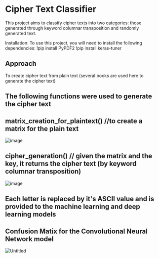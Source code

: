 # Cipher Text Classifier
This project aims to classify cipher texts into two categories: those generated through keyword columnar transposition and randomly generated text.

Installation:
To use this project, you will need to install the following dependencies:
!pip install PyPDF2
!pip install keras-tuner

## Approach

To create cipher text from plain text (several books are used here to generate the cipher text)
## The following functions were used to generate the cipher text
## matrix_creation_for_plaintext() //to create a matrix for the plain text
![image](https://github.com/hendraraman/Cryptography_and_Machine_Learning/assets/90880440/53085b9c-cbde-4af6-a673-71fd76ede007)

## cipher_generation() // given the matrix and the key, it returns the cipher text (by keyword columnar transposition)
![image](https://github.com/hendraraman/Cryptography_and_Machine_Learning/assets/90880440/6c754a24-6cb6-4f2c-b5c7-0325710bc493)

## Each letter is replaced by it's ASCII value and is provided to the machine learning and deep learning models

## Confusion Matix for the Convolutional Neural Network model
![Untitled](https://github.com/hendraraman/Cryptography_and_Machine_Learning/assets/90880440/5b896377-0510-4d2d-923f-3b32f1fa4f14)





